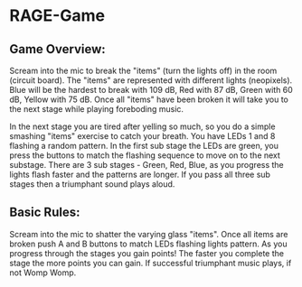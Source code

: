 # RAGE-Game
## Game Overview:
Scream into the mic to break the "items" (turn the lights off) in the room (circuit board). The "items" are represented with different lights (neopixels).
Blue will be the hardest to break with 109 dB, Red with 87 dB, Green with 60 dB, Yellow with 75 dB. Once all "items" have been broken
it will take you to the next stage while playing foreboding music.

In the next stage you are tired after yelling so much, so you do a simple smashing "items" exercise to catch your breath. You have LEDs 1 and 8 flashing a
random pattern. In the first sub stage the LEDs are green, you press the buttons to match the flashing sequence to move on to the next substage. There are 3 sub stages - Green, Red, Blue, as you progress the lights flash faster and the patterns are longer. If you pass all three sub stages then a triumphant sound plays aloud.

## Basic Rules:
Scream into the mic to shatter the varying glass "items". Once all items are broken push A and B buttons to match LEDs flashing lights pattern. 
As you progress through the stages you gain points! The faster you complete the stage the more points you can gain.
If successful triumphant music plays, if not Womp Womp.
